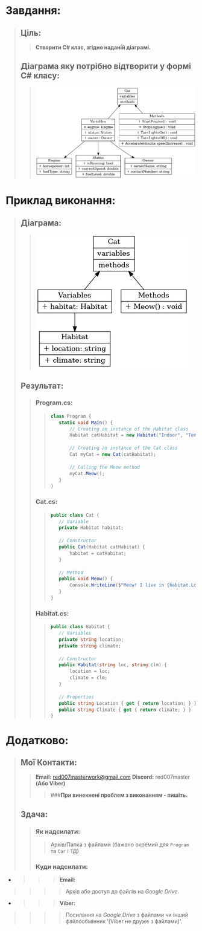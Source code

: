 # Завдання:
>## Ціль:
>>**Створити C# клас, згідно наданій діаграмі.**
>## Діаграма яку потрібно відтворити у формі C# класу:
>>![Diagram1](./diag2-1.png)

# Приклад виконання:
>## Діаграма:
>>![Diagram1](./diag2-2.png)
>## Результат:
>>### Program.cs:
>>>```C#
>>>class Program {
>>>    static void Main() {
>>>        // Creating an instance of the Habitat class
>>>        Habitat catHabitat = new Habitat("Indoor", "Temperate");
>>>
>>>        // Creating an instance of the Cat class
>>>        Cat myCat = new Cat(catHabitat);
>>>
>>>        // Calling the Meow method
>>>        myCat.Meow();
>>>    }
>>>}
>>>```
>>### Cat.cs:
>>>```C#
>>>public class Cat {
>>>    // Variable
>>>    private Habitat habitat;
>>>
>>>    // Constructor
>>>    public Cat(Habitat catHabitat) {
>>>        habitat = catHabitat;
>>>    }
>>>
>>>    // Method
>>>    public void Meow() {
>>>        Console.WriteLine($"Meow! I live in {habitat.Location}.");
>>>    }
>>>}
>>>```
>>### Habitat.cs:
>>>```C#
>>>public class Habitat {
>>>    // Variables
>>>    private string location;
>>>    private string climate;
>>>
>>>    // Constructor
>>>    public Habitat(string loc, string clm) {
>>>        location = loc;
>>>        climate = clm;
>>>    }
>>>
>>>    // Properties
>>>    public string Location { get { return location; } }
>>>    public string Climate { get { return climate; } }
>>>}
>>>```

# Додатково:
>## Мої Контакти:
>>**Email:** red007masterwork@gmail.com
>>**Discord:** red007master
>>**(Або Viber)**
>>>###**При винекнені проблем з виконанням - пишіть.**
>## Здача:
>>### Як надсилати:
>>>Архів/Папка з файлами (бажано окремий для `Program` та `Car` і ТД)
>>### Куди надсилати:
- >>>**Email:**
>>>>Архів або доступ до файлів на *Google Drive*.
- >>>**Viber:**
>>>>Посилання на *Google Drive* з файлами чи інший файлообмінник ʼ(Viber не друже з файлами)ʼ.
